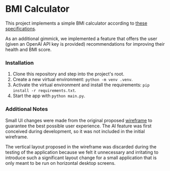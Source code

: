 # BMI Calculator
This project implements a simple BMI calculator according to [these specifications](https://github.com/DerVogel101/wx-bmi/blob/master/other/task_BMI_Total_py.html).

As an additional gimmick, we implemented a feature that offers the user (given an OpenAI API key is provided) recommendations for improving their health and BMI score.

### Installation
1. Clone this repository and step into the project's root.
2. Create a new virtual environment: `python -m venv .venv`.
3. Activate the virtual environment and install the requirements: `pip install -r requirements.txt`.
4. Start the app with `python main.py`.

### Additional Notes
Small UI changes were made from the original proposed [wireframe](https://github.com/DerVogel101/wx-bmi/blob/master/other/wireframe.png) to guarantee the best possible user experience. The AI feature was first conceived during development, so it was not included in the initial wireframe.

The vertical layout proposed in the wireframe was discarded during the testing of the application because we felt it unnecessary and irritating to introduce such a significant layout change for a small application that is only meant to be run on horizontal desktop screens. 
